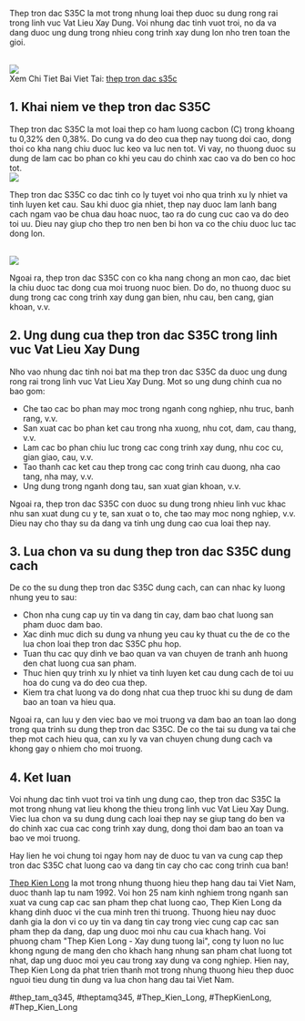 <p>Thep tron dac S35C la mot trong nhung loai thep duoc su dung rong rai trong linh vuc Vat Lieu Xay Dung. Voi nhung dac tinh vuot troi, no da va dang duoc ung dung trong nhieu cong trinh xay dung lon nho tren toan the gioi.</p><br><img src="https://thepkienlong.vn/upload/images/4(37).jpg"></br>
Xem Chi Tiet Bai Viet Tai: <a href="https://thepkienlong.vn/lap-tron-dac-c35-thep-tron-s35c-phi-210.html">thep tron dac s35c</a><h2>1. Khai niem ve thep tron dac S35C</h2><p>Thep tron dac S35C la mot loai thep co ham luong cacbon (C) trong khoang tu 0,32% den 0,38%. Do cung va do deo cua thep nay tuong doi cao, dong thoi co kha nang chiu duoc luc keo va luc nen tot. Vi vay, no thuong duoc su dung de lam cac bo phan co khi yeu cau do chinh xac cao va do ben co hoc tot.<br><img src="https://thepkienlong.vn/upload/images/4(37).jpg"></br><p>Thep tron dac S35C co dac tinh co ly tuyet voi nho qua trinh xu ly nhiet va tinh luyen ket cau. Sau khi duoc gia nhiet, thep nay duoc lam lanh bang cach ngam vao be chua dau hoac nuoc, tao ra do cung cuc cao va do deo toi uu. Dieu nay giup cho thep tro nen ben bi hon va co the chiu duoc luc tac dong lon.</p><br><img src="https://thepkienlong.vn/upload/images/4(37).jpg"></br><p>Ngoai ra, thep tron dac S35C con co kha nang chong an mon cao, dac biet la chiu duoc tac dong cua moi truong nuoc bien. Do do, no thuong duoc su dung trong cac cong trinh xay dung gan bien, nhu cau, ben cang, gian khoan, v.v.<h2>2. Ung dung cua thep tron dac S35C trong linh vuc Vat Lieu Xay Dung</h2><p>Nho vao nhung dac tinh noi bat ma thep tron dac S35C da duoc ung dung rong rai trong linh vuc Vat Lieu Xay Dung. Mot so ung dung chinh cua no bao gom:</p><ul>
<li>Che tao cac bo phan may moc trong nganh cong nghiep, nhu truc, banh rang, v.v.</li>
<li>San xuat cac bo phan ket cau trong nha xuong, nhu cot, dam, cau thang, v.v.</li>
<li>Lam cac bo phan chiu luc trong cac cong trinh xay dung, nhu coc cu, gian giao, cau, v.v.</li>
<li>Tao thanh cac ket cau thep trong cac cong trinh cau duong, nha cao tang, nha may, v.v.</li>
<li>Ung dung trong nganh dong tau, san xuat gian khoan, v.v.</li>
</ul><p>Ngoai ra, thep tron dac S35C con duoc su dung trong nhieu linh vuc khac nhu san xuat dung cu y te, san xuat o to, che tao may moc nong nghiep, v.v. Dieu nay cho thay su da dang va tinh ung dung cao cua loai thep nay.<h2>3. Lua chon va su dung thep tron dac S35C dung cach</h2><p>De co the su dung thep tron dac S35C dung cach, can can nhac ky luong nhung yeu to sau:</p><ul>
<li>Chon nha cung cap uy tin va dang tin cay, dam bao chat luong san pham duoc dam bao.</li>
<li>Xac dinh muc dich su dung va nhung yeu cau ky thuat cu the de co the lua chon loai thep tron dac S35C phu hop.</li>
<li>Tuan thu cac quy dinh ve bao quan va van chuyen de tranh anh huong den chat luong cua san pham.</li>
<li>Thuc hien quy trinh xu ly nhiet va tinh luyen ket cau dung cach de toi uu hoa do cung va do deo cua thep.</li>
<li>Kiem tra chat luong va do dong nhat cua thep truoc khi su dung de dam bao an toan va hieu qua.</li>
</ul><p>Ngoai ra, can luu y den viec bao ve moi truong va dam bao an toan lao dong trong qua trinh su dung thep tron dac S35C. De co the tai su dung va tai che thep mot cach hieu qua, can xu ly va van chuyen chung dung cach va khong gay o nhiem cho moi truong.</p><h2>4. Ket luan</h2><p>Voi nhung dac tinh vuot troi va tinh ung dung cao, thep tron dac S35C la mot trong nhung vat lieu khong the thieu trong linh vuc Vat Lieu Xay Dung. Viec lua chon va su dung dung cach loai thep nay se giup tang do ben va do chinh xac cua cac cong trinh xay dung, dong thoi dam bao an toan va bao ve moi truong.</p><p>Hay lien he voi chung toi ngay hom nay de duoc tu van va cung cap thep tron dac S35C chat luong cao va dang tin cay cho cac cong trinh cua ban!</p><p><a href="https://thepkienlong.vn/">Thep Kien Long</a> la mot trong nhung thuong hieu thep hang dau tai Viet Nam, duoc thanh lap tu nam 1992. Voi hon 25 nam kinh nghiem trong nganh san xuat va cung cap cac san pham thep chat luong cao, Thep Kien Long da khang dinh duoc vi the cua minh tren thi truong. Thuong hieu nay duoc danh gia la don vi co uy tin va dang tin cay trong viec cung cap cac san pham thep da dang, dap ung duoc moi nhu cau cua khach hang. Voi phuong cham "Thep Kien Long - Xay dung tuong lai", cong ty luon no luc khong ngung de mang den cho khach hang nhung san pham chat luong tot nhat, dap ung duoc moi yeu cau trong xay dung va cong nghiep. Hien nay, Thep Kien Long da phat trien thanh mot trong nhung thuong hieu thep duoc nguoi tieu dung tin dung va lua chon hang dau tai Viet Nam.</p>
#thep_tam_q345, #theptamq345, #Thep_Kien_Long, #ThepKienLong, #Thep_Kien_Long
